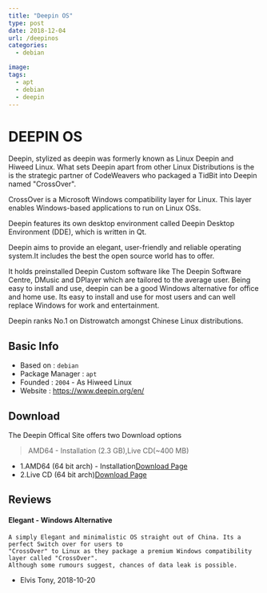 ```yaml
---
title: "Deepin OS"
type: post
date: 2018-12-04
url: /deepinos
categories:
  - debian

image: 
tags:
  - apt
  - debian
  - deepin
---
```


# DEEPIN OS

Deepin, stylized as deepin was formerly known as Linux Deepin and Hiweed Linux.
What sets Deepin apart from other Linux Distributions is the is the strategic partner of CodeWeavers who packaged a TidBit into Deepin named "CrossOver".

CrossOver is a Microsoft Windows compatibility layer for Linux. This layer enables Windows-based applications to run on Linux OSs.

Deepin features its own desktop environment called Deepin Desktop Environment (DDE), which is written in Qt.

Deepin aims to provide an elegant, user-friendly and reliable operating system.It includes the best the open source world has to offer.

It holds preinstalled Deepin Custom software like The Deepin Software Centre, DMusic and DPlayer which are tailored to the average user. Being easy to install and use, deepin can be a good Windows alternative for office and home use. 
Its  easy to install and use for most users and can well replace Windows for work and entertainment.

Deepin ranks No.1 on Distrowatch amongst Chinese Linux distributions.




## Basic Info

* Based on : `debian`
* Package Manager : `apt`
* Founded : `2004` - As Hiweed Linux
* Website : https://www.deepin.org/en/

## Download



The Deepin Offical Site offers two Download options
>AMD64 - Installation (2.3 GB),Live CD(~400 MB)

- 1.AMD64 (64 bit arch) - Installation[Download Page](http://cdimage.deepin.com/releases/15.7/deepin-15.7-amd64.iso)
- 2.Live CD (64 bit arch)[Download Page](http://cdimage.deepin.com/live-system/deepin-live-system-2.0-amd64.iso)



## Reviews

#### Elegant - Windows Alternative

```
A simply Elegant and minimalistic OS straight out of China. Its a perfect Switch over for users to 
"CrossOver" to Linux as they package a premium Windows compatibility layer called "CrossOver".
Although some rumours suggest, chances of data leak is possible.
```
- Elvis Tony, 2018-10-20
